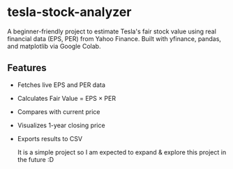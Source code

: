 # tesla-stock-analyzer
A beginner-friendly project to estimate Tesla's fair stock value using real financial data (EPS, PER) from Yahoo Finance. Built with yfinance, pandas, and matplotlib via Google Colab.

## Features
- Fetches live EPS and PER data
- Calculates Fair Value = EPS × PER
- Compares with current price
- Visualizes 1-year closing price
- Exports results to CSV

  It is a simple project so I am expected to expand & explore this project in the future :D
